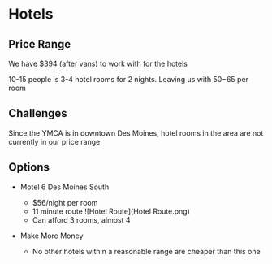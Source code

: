 # Hotels

## Price Range

We have $394 (after vans) to work with for the hotels

10-15 people is 3-4 hotel rooms for 2 nights. Leaving us with $50-$65 per room

## Challenges

Since the YMCA is in downtown Des Moines, hotel rooms in the area are not currently in our price range

## Options

* Motel 6 Des Moines South 
	* $56/night per room
	* 11 minute route ![Hotel Route](Hotel Route.png)
	* Can afford 3 rooms, almost 4


* Make More Money
	* No other hotels within a reasonable range are cheaper than this one
